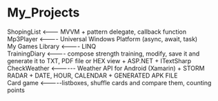 # My_Projects

ShopingList <--- MVVM + pattern delegate, callback function<br/>
Mp3Player <---- Universal Windows Platform (async, await, task)<br/>
My Games Library <---- LINQ<br/>
TrainingDiary <---- compose strength training, modify, save it and generate it to TXT, PDF file or HEX view + ASP.NET + ITextSharp<br/>
CheckWeather <------ Weather API for Android (Xamarin) + STORM RADAR + DATE, HOUR, CALENDAR + GENERATED APK FILE<br/>
Card game <-----listboxes, shuffle cards and compare them, counting points<br/>
